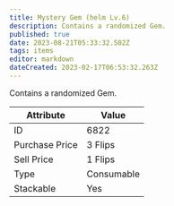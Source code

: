 ```yaml
---
title: Mystery Gem (helm Lv.6)
description: Contains a randomized Gem.
published: true
date: 2023-08-21T05:33:32.502Z
tags: items
editor: markdown
dateCreated: 2023-02-17T06:53:32.263Z
---
```


Contains a randomized Gem.

|Attribute|Value|
|-|-|
|ID|6822|
|Purchase Price|3 Flips|
|Sell Price|1 Flips|
|Type|Consumable|
|Stackable|Yes|

